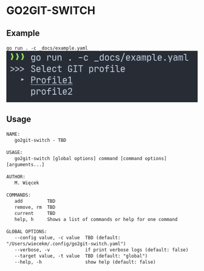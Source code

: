 # GO2GIT-SWITCH

## Example
`go run . -c _docs/example.yaml`
![alt text](./_docs/usage_example.png)

## Usage
```
NAME:
   go2git-switch - TBD

USAGE:
   go2git-switch [global options] command [command options] [arguments...]

AUTHOR:
   M. Więcek

COMMANDS:
   add         TBD
   remove, rm  TBD
   current     TBD
   help, h     Shows a list of commands or help for one command

GLOBAL OPTIONS:
   --config value, -c value  TBD (default: "/Users/wiecekm/.config/go2git-switch.yaml")
   --verbose, -v             if print verbose logs (default: false)
   --target value, -t value  TBD (default: "global")
   --help, -h                show help (default: false)
```
